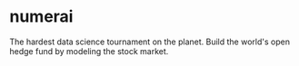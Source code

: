 # numerai

The hardest data science tournament on the planet.
Build the world's open hedge fund by modeling the stock market.

